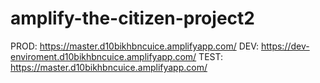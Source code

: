 # amplify-the-citizen-project2
PROD: https://master.d10bikhbncuice.amplifyapp.com/
DEV: https://dev-enviroment.d10bikhbncuice.amplifyapp.com/
TEST: https://master.d10bikhbncuice.amplifyapp.com/ 
